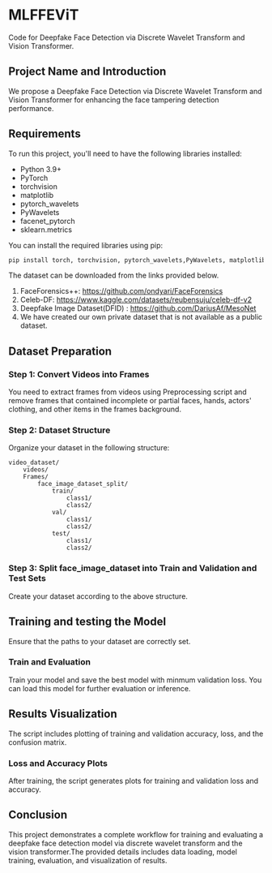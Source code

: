 # MLFFEViT
Code for Deepfake Face Detection via Discrete Wavelet Transform and Vision Transformer.
## Project Name and Introduction
We propose a Deepfake Face Detection via Discrete Wavelet Transform and Vision Transformer for enhancing the face tampering detection performance.

## Requirements

To run this project, you'll need to have the following libraries installed:

- Python 3.9+
- PyTorch
- torchvision
- matplotlib
- pytorch_wavelets
- PyWavelets
- facenet_pytorch
- sklearn.metrics

You can install the required libraries using pip:

```bash
pip install torch, torchvision, pytorch_wavelets,PyWavelets, matplotlib,facenet_pytorch,sklearn.metrics
```
The dataset can be downloaded from the links provided below.
1. FaceForensics++: https://github.com/ondyari/FaceForensics
2. Celeb-DF: https://www.kaggle.com/datasets/reubensuju/celeb-df-v2
3. Deepfake Image Dataset(DFID) : https://github.com/DariusAf/MesoNet 
4. We have created our own private dataset that is not available as a public dataset.

## Dataset Preparation

### Step 1: Convert Videos into Frames
You need to extract frames from videos using Preprocessing script and remove frames that contained incomplete or partial faces, hands, actors' clothing, and other items in the frames background.  

### Step 2: Dataset Structure

Organize your dataset in the following structure:

```
video_dataset/
    videos/
	Frames/
        face_image_dataset_split/
            train/
                class1/
                class2/
            val/
                class1/
                class2/
            test/
                class1/
                class2/
```


### Step 3: Split face_image_dataset into Train and Validation and Test Sets

Create your dataset according to the above structure.

## Training and testing the Model

Ensure that the paths to your dataset are correctly set.

### Train and Evaluation

Train your model and save the best model with minmum validation loss. You can load this model for further evaluation or inference.

## Results Visualization

The script includes plotting of training and validation accuracy, loss, and the confusion matrix.

### Loss and Accuracy Plots

After training, the script generates plots for training and validation loss and accuracy.

## Conclusion

This project demonstrates a complete workflow for training and evaluating a deepfake face detection model via discrete wavelet transform and the vision transformer.The provided details includes data loading, model training, evaluation, and visualization of results.
